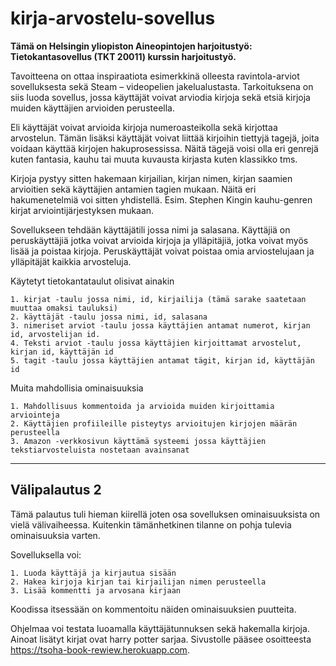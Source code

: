 ﻿# kirja-arvostelu-sovellus
**Tämä on Helsingin yliopiston Aineopintojen harjoitustyö: Tietokantasovellus (TKT 20011) kurssin harjoitustyö.**

Tavoitteena on ottaa inspiraatiota esimerkkinä olleesta ravintola-arviot sovelluksesta sekä Steam – videopelien jakelualustasta. Tarkoituksena on siis luoda sovellus, jossa käyttäjät voivat arviodia kirjoja sekä etsiä kirjoja muiden käyttäjien arvioiden perusteella. 

Eli käyttäjät voivat arvioida kirjoja numeroasteikolla sekä kirjottaa arvostelun. Tämän lisäksi käyttäjät voivat liittää kirjoihin tiettyjä tagejä, joita voidaan käyttää kirjojen hakuprosessissa. Näitä tägejä voisi olla eri genrejä kuten fantasia, kauhu tai muuta kuvausta kirjasta kuten klassikko tms.

Kirjoja pystyy sitten hakemaan kirjailian, kirjan nimen, kirjan saamien arvioitien sekä käyttäjien antamien tagien mukaan. Näitä eri hakumenetelmiä voi sitten yhdistellä. Esim. Stephen Kingin kauhu-genren kirjat arviointijärjestyksen mukaan.

Sovellukseen tehdään käyttäjätili jossa nimi ja salasana. Käyttäjiä on peruskäyttäjiä jotka voivat arvioida kirjoja ja ylläpitäjiä, jotka voivat myös lisää ja poistaa kirjoja. Peruskäyttäjät voivat poistaa omia arviostelujaan ja ylläpitäjät kaikkia arvosteluja.

Käytetyt tietokantataulut olisivat ainakin

    1. kirjat -taulu jossa nimi, id, kirjailija (tämä sarake saatetaan muuttaa omaksi tauluksi)
    2. käyttäjät -taulu jossa nimi, id, salasana
    3. nimeriset arviot -taulu jossa käyttäjien antamat numerot, kirjan id, arvostelijan id.
    4. Teksti arviot -taulu jossa käyttäjien kirjoittamat arvostelut, kirjan id, käyttäjän id
    5. tagit -taulu jossa käyttäjien antamat tägit, kirjan id, käyttäjän id
    
Muita mahdollisia ominaisuuksia

    1. Mahdollisuus kommentoida ja arvioida muiden kirjoittamia arviointeja
    2. Käyttäjien profiileille pisteytys arvioitujen kirjojen määrän perusteella
    3. Amazon -verkkosivun käyttämä systeemi jossa käyttäjien tekstiarvosteluista nostetaan avainsanat


---


## Välipalautus 2

Tämä palautus tuli hieman kiirellä joten osa sovelluksen ominaisuuksista on vielä välivaiheessa. Kuitenkin tämänhetkinen tilanne on pohja tulevia ominaisuuksia varten.

Sovelluksella voi:

	1. Luoda käyttäjä ja kirjautua sisään
	2. Hakea kirjoja kirjan tai kirjailijan nimen perusteella
	3. Lisää kommentti ja arvosana kirjaan

Koodissa itsessään on kommentoitu näiden ominaisuuksien puutteita.

Ohjelmaa voi testata luoamalla käyttäjätunnuksen sekä hakemalla kirjoja. Ainoat lisätyt kirjat ovat harry potter sarjaa.
Sivustolle pääsee osoitteesta https://tsoha-book-rewiew.herokuapp.com.
